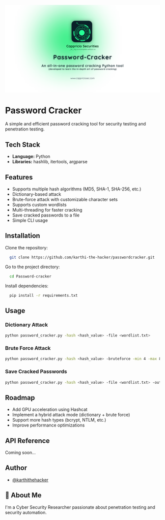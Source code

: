 ![Logo](https://raw.githubusercontent.com/karthi-the-hacker/Password-cracker/refs/heads/main/Images/password-cracker.png)

# Password Cracker

A simple and efficient password cracking tool for security testing and penetration testing.

## Tech Stack

- **Language:** Python
- **Libraries:** hashlib, itertools, argparse

## Features

- Supports multiple hash algorithms (MD5, SHA-1, SHA-256, etc.)
- Dictionary-based attack
- Brute-force attack with customizable character sets
- Supports custom wordlists
- Multi-threading for faster cracking
- Save cracked passwords to a file
- Simple CLI usage

## Installation

Clone the repository:

```bash
  git clone https://github.com/karthi-the-hacker/passwordcracker.git
```

Go to the project directory:

```bash
  cd Password-cracker
```

Install dependencies:

```bash
  pip install -r requirements.txt
```

## Usage

### Dictionary Attack

```bash
python password_cracker.py -hash <hash_value> -file <wordlist.txt>
```

### Brute Force Attack

```bash
python password_cracker.py -hash <hash_value> -bruteforce -min 4 -max 8 -charset abc123
```

### Save Cracked Passwords

```bash
python password_cracker.py -hash <hash_value> -file <wordlist.txt> -output cracked.txt
```

## Roadmap

- Add GPU acceleration using Hashcat
- Implement a hybrid attack mode (dictionary + brute force)
- Support more hash types (bcrypt, NTLM, etc.)
- Improve performance optimizations

## API Reference

Coming soon...

## Author

- [@karthithehacker](https://github.com/karthi-the-hacker)

## 🚀 About Me

I'm a Cyber Security Researcher passionate about penetration testing and security automation.

